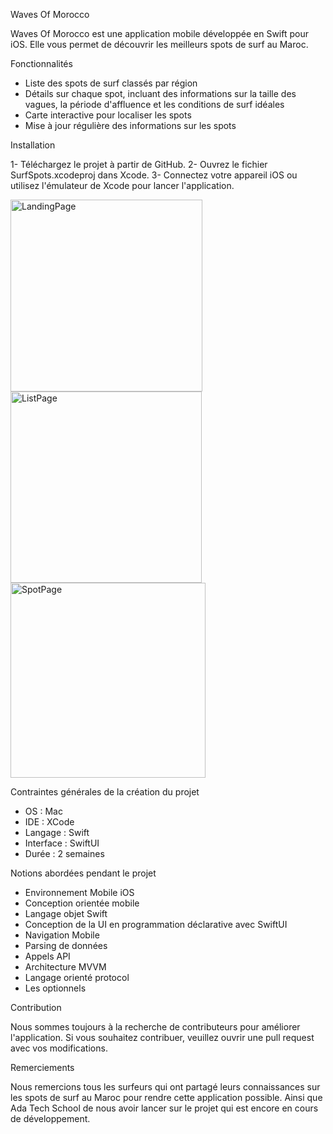 Waves Of Morocco

Waves Of Morocco est une application mobile développée en Swift pour iOS. Elle vous permet de découvrir les meilleurs spots de surf au Maroc.

Fonctionnalités

- Liste des spots de surf classés par région
- Détails sur chaque spot, incluant des informations sur la taille des vagues, la période d'affluence et les conditions de surf idéales
- Carte interactive pour localiser les spots
- Mise à jour régulière des informations sur les spots

Installation

1- Téléchargez le projet à partir de GitHub.
2- Ouvrez le fichier SurfSpots.xcodeproj dans Xcode.
3- Connectez votre appareil iOS ou utilisez l'émulateur de Xcode pour lancer l'application.


<img width="307" alt="LandingPage" src="https://user-images.githubusercontent.com/78148549/212535282-39f8a829-8af2-4e0e-8bb0-3567fb302add.png">
<img width="306" alt="ListPage" src="https://user-images.githubusercontent.com/78148549/212535290-2beaa5a6-f966-4e2e-ab77-44da8cd47638.png">
<img width="312" alt="SpotPage" src="https://user-images.githubusercontent.com/78148549/212535293-e57054cf-0eb8-40fb-9ee2-037b9e67395b.png">



Contraintes générales de la création du projet

- OS : Mac
- IDE : XCode
- Langage : Swift
- Interface : SwiftUI
- Durée : 2 semaines

Notions abordées pendant le projet

- Environnement Mobile iOS
- Conception orientée mobile
- Langage objet Swift
- Conception de la UI en programmation déclarative avec SwiftUI
- Navigation Mobile
- Parsing de données
- Appels API
- Architecture MVVM
- Langage orienté protocol
- Les optionnels

Contribution

Nous sommes toujours à la recherche de contributeurs pour améliorer l'application. Si vous souhaitez contribuer, veuillez ouvrir une pull request avec vos modifications.

Remerciements

Nous remercions tous les surfeurs qui ont partagé leurs connaissances sur les spots de surf au Maroc pour rendre cette application possible.
Ainsi que Ada Tech School de nous avoir lancer sur le projet qui est encore en cours de développement.
